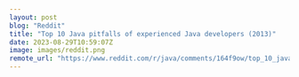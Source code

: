 ```yaml
---
layout: post
blog: "Reddit"
title: "Top 10 Java pitfalls of experienced Java developers (2013)"
date: 2023-08-29T10:59:07Z
image: images/reddit.png
remote_url: "https://www.reddit.com/r/java/comments/164f9ow/top_10_java_pitfalls_of_experienced_java/"
---
```

